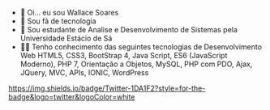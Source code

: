 - 👋 Oi... eu sou Wallace Soares
- 👀 Sou fã de tecnologia
- 🌱 Sou estudante de Analise e Desenvolvimento de Sistemas pela Universidade Estácio de Sá
- 🧑‍🎓 Tenho conhecimento das seguintes tecnologias de Desenvolvimento Web HTML5, CSS3, BootStrap 4, Java Script, ES6 (JavaScript Moderno), PHP 7, Orientação a Objetos, MySQL, PHP com PDO, Ajax, JQuery, MVC, APIs, IONIC, WordPress

https://img.shields.io/badge/Twitter-1DA1F2?style=for-the-badge&logo=twitter&logoColor=white
<!---
wallacextreme/wallacextreme is a ✨ special ✨ repository because its `README.md` (this file) appears on your GitHub profile.
You can click the Preview link to take a look at your changes.
--->
